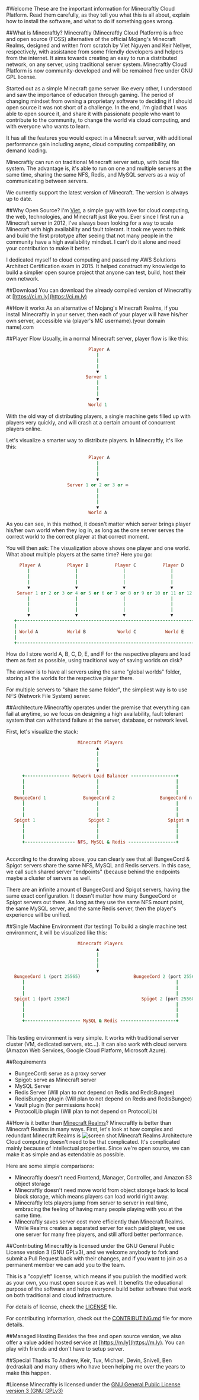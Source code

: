 #Welcome
  These are the important information for Minecraftly Cloud Platform.  Read them carefully,
as they tell you what this is all about, explain how to install the
software, and what to do if something goes wrong. 

##What is Minecraftly?
  Minecraftly (Minecraftly Cloud Platform) is a free and open source (FOSS) alternative of the official Mojang's Minecraft Realms, designed and written from scratch by Viet Nguyen and Keir Nellyer, respectively, with assistance from some friendly developers and helpers from the internet. It aims towards creating an easy to run a distributed network, on any server, using traditional server system. Minecraftly Cloud Platform is now community-developed and will be remained free under GNU GPL license.
  
  Started out as a simple Minecraft game server like every other, I understood and saw the importance of education through gaming. The period of changing mindset from owning a proprietary software to deciding if I should open source it was not short of a challenge. In the end, I'm glad that I was able to open source it, and share it with passionate people who want to contribute to the community, to change the world via cloud computing, and with everyone who wants to learn.

  It has all the features you would expect in a Minecraft server, with additional performance gain
  including async, cloud computing compatibility, on demand
  loading.
  
  Minecraftly can run on traditional Minecraft server setup, with local file system. The advantage is, it's able to run on one and multiple servers at the same time, sharing the same NFS, Redis, and MySQL servers as a way of communicating between servers.
  
  We currently support the latest version of Minecraft. The version is always up to date.
  
##Why Open Source?
  I'm [Viet](https://twitter.com/vietdoge), a simple guy with love for cloud computing, the web, technologies, and Minecraft just like you. Ever since I first run a Minecraft server in 2012, I've always been looking for a way to scale Minecraft with high availability and fault tolerant. It took me years to think and build the first prototype after seeing that not many people in the community have a high availability mindset. I can't do it alone and need your contribution to make it better.
  
  I dedicated myself to cloud computing and passed my AWS Solutions Architect Certification exam in 2015. It helped construct my knowledge to build a simplier open source project that anyone can test, build, host their own network.
  
##Download
  You can download the already compiled version of Minecraftly at [https://ci.m.ly](https://ci.m.ly)
  
##How it works
  As an alternative of Mojang's Minecraft Realms, if you install Minecraftly in your server, then each of your player will have his/her own server, accessible via (player's MC username).(your domain name).com
  
##Player Flow
 Usually, in a normal Minecraft server, player flow is like this:
```ruby
                               Player A
                                  |
                                  |
                                  |
                                  ▼ 
                              Server 1
                                  |
                                  |
                                  |
                                  ▼ 
                               World 1
```
 With the old way of distributing players, a single machine gets filled up with players very quickly, and will crash at a certain amount of concurrent players online.

 Let's visualize a smarter way to distribute players. In Minecraftly, it's like this:
```ruby
                               Player A
                                  |
                                  |
                                  |
                                  ▼ 
                       Server 1 or 2 or 3 or ∞
                                  |
                                  |
                                  |
                                  ▼ 
                               World A
```
 As you can see, in this method, it doesn't matter which server brings player his/her own world when they log in, as long as the one server serves the correct world to the correct player at that correct moment.
 
 You will then ask: The visualization above shows one player and one world. What about multiple players at the same time? Here you go:
```ruby
     Player A          Player B          Player C          Player D          Player E
        |                 |                 |                 |                 |
        |                 |                 |                 |                 |
        |                 |                 |                 |                 |
        ▼                 ▼                 ▼                 ▼                 ▼
    Server 1 or 2 or 3 or 4 or 5 or 6 or 7 or 8 or 9 or 10 or 11 or 12 or 13 or ... or ∞
        |                 |                 |                 |                 |
        |                 |                 |                 |                 |
        |                 |                 |                 |                 |
        ▼                 ▼                 ▼                 ▼                 ▼
   +----------------------------------------------------------------------------------+
   |                                                                                  |
   | World A           World B            World C           World E           World F |
   |                                                                                  |
   +----------------------------------------------------------------------------------+
```
 How do I store world A, B, C, D, E, and F for the respective players and load them as fast as possible, using traditional way of saving worlds on disk?
 
 The answer is to have all servers using the same "global worlds" folder, storing all the worlds for the respective player there.
 
 For multiple servers to "share the same folder", the simpliest way is to use NFS (Network File System) server.
 
##Architecture
  Minecraftly operates under the premise that everything can fail at anytime, so we focus on designing a high availability, fault tolerant system that can withstand failure at the server, database, or network level.
  
  First, let's visualize the stack:
  
```ruby
                           Minecraft Players
                                  ▲
                                  |
                                  |
                                  |
                                  ▼
      +----------------- Network Load Balancer -----------------+
      |                           |                             |
      |                           |                             |
      |                           |                             |
   BungeeCord 1              BungeeCord 2                 BungeeCord n
      |                           |                             |
      |                           |                             |
      |                           |                             |
   Spigot 1                    Spigot 2                      Spigot n
      |                           |                             |
      |                           |                             |
      |                           |                             |
      +------------------- NFS, MySQL & Redis ------------------+
      
```
  
  According to the drawing above, you can clearly see that all BungeeCord & Spigot servers share the same NFS, MySQL and Redis servers. In this case, we call such shared server "endpoints" (because behind the endpoints maybe a cluster of servers as well.

  There are an infinite amount of BungeeCord and Spigot servers, having the same exact configuration. It doesn't matter how many BungeeCord or Spigot servers out there. As long as they use the same NFS mount point, the same MySQL server, and the same Redis server, then the player's experience will be unified.
  
##Single Machine Environment (for testing)
To build a single machine test environment, it will be visualized like this:

```ruby
                           Minecraft Players
                                  ▲
                                  |
                                  |
                                  |
                                  ▼
   BungeeCord 1 (port 25565)                    BungeeCord 2 (port 25566)
      |                                                         |
      |                                                         |
      |                                                         |
   Spigot 1 (port 25567)                           Spigot 2 (port 25568)
      |                                                         |
      |                                                         |
      |                                                         |
      +--------------------- MySQL & Redis ---------------------+
      
```
  
  This testing environment is very simple. It works with traditional server cluster (VM, dedicated servers, etc...). It can also work with cloud servers (Amazon Web Services, Google Cloud Platform, Microsoft Azure).
  
##Requirements
 * BungeeCord: serve as a proxy server
 * Spigot: serve as Minecraft server
 * MySQL Server
 * Redis Server (Will plan to not depend on Redis and RedisBungee)
 * RedisBungee plugin (Will plan to not depend on Redis and RedisBungee)
 * Vault plugin (for permissions hook)
 * ProtocolLib plugin (Will plan to not depend on ProtocolLib)

##How is it better than [Minecraft Realms](https://minecraft.net/realms)?
 Minecraftly is better than Minecraft Realms in many ways. First, let's look at how complex and redundant Minecraft Realms is
![screen shot Minecraft Realms Architecture](https://media.amazonwebservices.com/blog/2014/minecraft_realms_arch_2.png)
 Cloud computing doesn't need to be that complicated. It's complicated mainly because of intellectual properties. Since we're open source, we can make it as simple and as extendable as possible.
 
 Here are some simple comparisons:
 * Minecraftly doesn't need Frontend, Manager, Controller, and Amazon S3 object storage
 * Minecraftly doesn't need move world from object storage back to local block storage, which means players can load world right away.
 * Minecraftly lets players jump from server to server in real time, embracing the feeling of having many people playing with you at the same time.
 * Minecraftly saves server cost more efficiently than Minecraft Realms. While Realms creates a separated server for each paid player, we use one server for many free players, and still afford better performance.
 
##Contributing
  Minecraftly is licensed under the GNU General Public License version 3 (GNU GPLv3), and we welcome anybody to fork and submit a Pull Request back with their changes, and if you want to join as a permanent member we can add you to the team.
  
  This is a "copyleft" license, which means if you publish the modified work as your own, you must open source it as well. It benefits the educational purpose of the software and helps everyone build better software that work on both traditional and cloud infrastructure.
  
  For details of license, check the [LICENSE](LICENSE) file.

  For contributing information, check out the [CONTRIBUTING.md](CONTRIBUTING.md) file for more details.

##Managed Hosting
  Besides the free and open source version, we also offer a value added hosted service at [https://m.ly](https://m.ly). You can play with friends and don't have to setup server.
  
##Special Thanks To
  Andrew, Keir, Tux, Michael, Devin, Snivell, Ben (redraskal) and many others who have been helping me over the years to make this happen.

#License
 Minecraftly is licensed under the [GNU General Public License version 3 (GNU GPLv3)](LICENSE)
